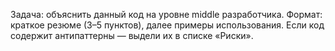 Задача: объяснить данный код на уровне middle разработчика.
Формат: краткое резюме (3–5 пунктов), далее примеры использования.
Если код содержит антипаттерны — выдели их в списке «Риски».
